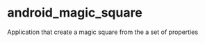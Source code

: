 android_magic_square
====================

Application that create a magic square from the a set of properties
